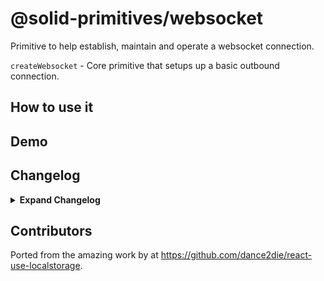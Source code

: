 # @solid-primitives/websocket

Primitive to help establish, maintain and operate a websocket connection.

`createWebsocket` - Core primitive that setups up a basic outbound connection.

## How to use it

## Demo

## Changelog

<details>
<summary><b>Expand Changelog</b></summary>

1.0.0

First ported commit from react-use-localstorage.

</details>

## Contributors

Ported from the amazing work by at https://github.com/dance2die/react-use-localstorage.
